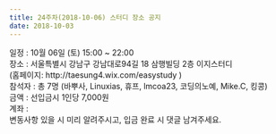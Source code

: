 ```yaml
---
title: 24주차(2018-10-06) 스터디 장소 공지
date: 2018-10-03
---
```


<p>
일정 : 10월 06일 (토) 15:00 ~ 22:00<br>
장소 : 서울특별시 강남구 강남대로94길 18 삼행빌딩 2층 이지스터디<br>
        (홈페이지: http://taesung4.wix.com/easystudy )<br>
참석자 : 총 7명 (바뿌사, Linuxias, 휴프, lmcoa23, 코딩의노예, Mike.C, 킹콩)<br>
금액 : 선입금시 1인당 7,000원<br>
계좌 : <br>
변동사항 있을 시 미리 알려주시고, 입금 완료 시 댓글 남겨주세요.
</p>
